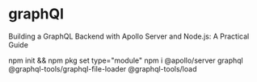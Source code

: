 # graphQl
Building a GraphQL Backend with Apollo Server and Node.js: A Practical Guide

npm init && npm pkg set type="module"
npm i @apollo/server graphql @graphql-tools/graphql-file-loader @graphql-tools/load

